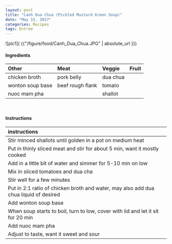 ```yaml
---
layout: post
title: "Canh Dua Chua (Pickled Mustard Green Soup)"
date: "May 15, 2017"
categories: Recipes
tags: Entree
---
```




![pic1]( {{"/figure/food/Canh_Dua_Chua.JPG" | absolute_url }})




#### Ingredients

<table class = "presenttab">
 <thead>
  <tr>
   <th style="text-align:left;"> Other </th>
   <th style="text-align:left;"> Meat </th>
   <th style="text-align:left;"> Veggie </th>
   <th style="text-align:left;"> Fruit </th>
  </tr>
 </thead>
<tbody>
  <tr>
   <td style="text-align:left;"> chicken broth </td>
   <td style="text-align:left;"> pork belly </td>
   <td style="text-align:left;"> dua chua </td>
   <td style="text-align:left;">  </td>
  </tr>
  <tr>
   <td style="text-align:left;"> wonton soup base </td>
   <td style="text-align:left;"> beef rough flank </td>
   <td style="text-align:left;"> tomato </td>
   <td style="text-align:left;">  </td>
  </tr>
  <tr>
   <td style="text-align:left;"> nuoc mam pha </td>
   <td style="text-align:left;">  </td>
   <td style="text-align:left;"> shallot </td>
   <td style="text-align:left;">  </td>
  </tr>
</tbody>
</table>

<br>

#### Instructions

<table class = "presenttabnoh">
 <thead>
  <tr>
   <th style="text-align:left;"> instructions </th>
  </tr>
 </thead>
<tbody>
  <tr>
   <td style="text-align:left;"> Stir minced shallots until golden in a pot on medium heat </td>
  </tr>
  <tr>
   <td style="text-align:left;"> Put in thinly sliced meat and stir for about 5 min, want it mostly cooked </td>
  </tr>
  <tr>
   <td style="text-align:left;"> Add in a little bit of water and simmer for 5-10 min on low </td>
  </tr>
  <tr>
   <td style="text-align:left;"> Mix in sliced tomatoes and dua cha </td>
  </tr>
  <tr>
   <td style="text-align:left;"> Stir well for a few minutes </td>
  </tr>
  <tr>
   <td style="text-align:left;"> Put in 2:1 ratio of chicken broth and water, may also add dua chua liquid of desired </td>
  </tr>
  <tr>
   <td style="text-align:left;"> Add wonton soup base </td>
  </tr>
  <tr>
   <td style="text-align:left;"> When soup starts to boil, turn to low, cover with lid and let it sit for 20 min </td>
  </tr>
  <tr>
   <td style="text-align:left;"> Add nuoc mam pha </td>
  </tr>
  <tr>
   <td style="text-align:left;"> Adjust to taste, want it sweet and sour </td>
  </tr>
</tbody>
</table>

